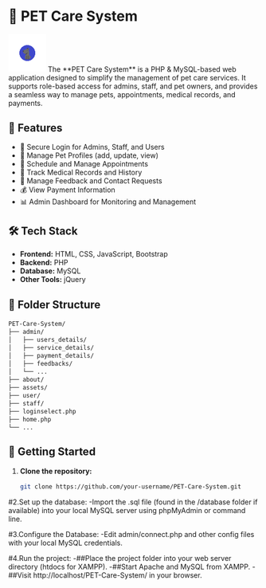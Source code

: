# 🐶 PET Care System
<img src="https://raw.githubusercontent.com/rushela/rushela/main/assets/dog.gif" alt="animated banner" width="15%"/> 
The **PET Care System** is a PHP & MySQL-based web application designed to simplify the management of pet care services. It supports role-based access for admins, staff, and pet owners, and provides a seamless way to manage pets, appointments, medical records, and payments.

## 🌟 Features

- 🔐 Secure Login for Admins, Staff, and Users
- 🐾 Manage Pet Profiles (add, update, view)
- 📅 Schedule and Manage Appointments
- 💊 Track Medical Records and History
- 💬 Manage Feedback and Contact Requests
- 💰 View Payment Information
- 📊 Admin Dashboard for Monitoring and Management

## 🛠 Tech Stack

- **Frontend:** HTML, CSS, JavaScript, Bootstrap
- **Backend:** PHP
- **Database:** MySQL
- **Other Tools:** jQuery

## 📁 Folder Structure

```plaintext
PET-Care-System/
├── admin/
│   ├── users_details/
│   ├── service_details/
│   ├── payment_details/
│   ├── feedbacks/
│   └── ...
├── about/
├── assets/
├── user/
├── staff/
├── loginselect.php
├── home.php
└── ...
```



## 🚀 Getting Started

1. **Clone the repository:**
   ```bash
   git clone https://github.com/your-username/PET-Care-System.git

#2.Set up the database:
-Import the .sql file (found in the /database folder if available) into your local MySQL server using phpMyAdmin or command line.

#3.Configure the Database:
-Edit admin/connect.php and other config files with your local MySQL credentials.

#4.Run the project:
-##Place the project folder into your web server directory (htdocs for XAMPP).
-##Start Apache and MySQL from XAMPP.
-##Visit http://localhost/PET-Care-System/ in your browser.

